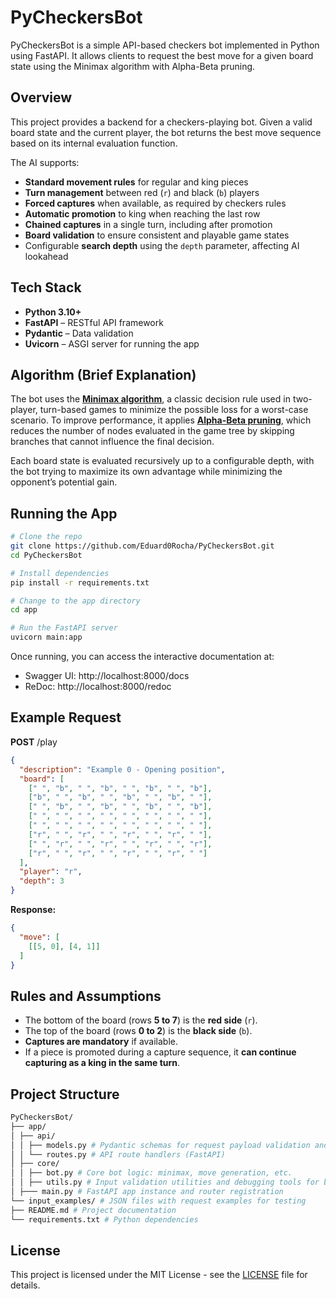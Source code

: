 # PyCheckersBot

PyCheckersBot is a simple API-based checkers bot implemented in Python using FastAPI. It allows clients to request the best move for a given board state using the Minimax algorithm with Alpha-Beta pruning.

## Overview

This project provides a backend for a checkers-playing bot. Given a valid board state and the current player, the bot returns the best move sequence based on its internal evaluation function.

The AI supports:
- **Standard movement rules** for regular and king pieces
- **Turn management** between red (`r`) and black (`b`) players
- **Forced captures** when available, as required by checkers rules
- **Automatic promotion** to king when reaching the last row
- **Chained captures** in a single turn, including after promotion
- **Board validation** to ensure consistent and playable game states
- Configurable **search depth** using the `depth` parameter, affecting AI lookahead

## Tech Stack

- **Python 3.10+**
- **FastAPI** – RESTful API framework
- **Pydantic** – Data validation
- **Uvicorn** – ASGI server for running the app

## Algorithm (Brief Explanation)

The bot uses the **[Minimax algorithm](https://en.wikipedia.org/wiki/Minimax)**, a classic decision rule used in two-player, turn-based games to minimize the possible loss for a worst-case scenario. To improve performance, it applies **[Alpha-Beta pruning](https://en.wikipedia.org/wiki/Alpha%E2%80%93beta_pruning)**, which reduces the number of nodes evaluated in the game tree by skipping branches that cannot influence the final decision.

Each board state is evaluated recursively up to a configurable depth, with the bot trying to maximize its own advantage while minimizing the opponent’s potential gain.

## Running the App

```bash
# Clone the repo
git clone https://github.com/Eduard0Rocha/PyCheckersBot.git
cd PyCheckersBot

# Install dependencies
pip install -r requirements.txt

# Change to the app directory
cd app

# Run the FastAPI server
uvicorn main:app
```

Once running, you can access the interactive documentation at:
- Swagger UI: http://localhost:8000/docs
- ReDoc: http://localhost:8000/redoc

## Example Request

**POST** /play

```json
{
  "description": "Example 0 - Opening position",
  "board": [
    [" ", "b", " ", "b", " ", "b", " ", "b"],
    ["b", " ", "b", " ", "b", " ", "b", " "],
    [" ", "b", " ", "b", " ", "b", " ", "b"],
    [" ", " ", " ", " ", " ", " ", " ", " "],
    [" ", " ", " ", " ", " ", " ", " ", " "],
    ["r", " ", "r", " ", "r", " ", "r", " "],
    [" ", "r", " ", "r", " ", "r", " ", "r"],
    ["r", " ", "r", " ", "r", " ", "r", " "]
  ],
  "player": "r",
  "depth": 3
}
```

**Response:**

```json
{
  "move": [
    [[5, 0], [4, 1]]
  ]
}
```

## Rules and Assumptions

- The bottom of the board (rows **5 to 7**) is the **red side** (`r`).
- The top of the board (rows **0 to 2**) is the **black side** (`b`).
- **Captures are mandatory** if available.
- If a piece is promoted during a capture sequence, it **can continue capturing as a king in the same turn**.

## Project Structure

```bash
PyCheckersBot/
├── app/
│ ├── api/
│ │ ├── models.py # Pydantic schemas for request payload validation and API documentation
│ │ └── routes.py # API route handlers (FastAPI)
│ ├── core/
│ │ ├── bot.py # Core bot logic: minimax, move generation, etc.
│ │ ├── utils.py # Input validation utilities and debugging tools for board state representation
│ ├─── main.py # FastAPI app instance and router registration
└── input_examples/ # JSON files with request examples for testing
├── README.md # Project documentation
└── requirements.txt # Python dependencies
```

## License

This project is licensed under the MIT License - see the [LICENSE](LICENSE) file for details.

